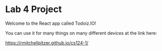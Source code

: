 # Lab 4 Project


Welcome to the React app called Todoiz.IO!

You can use it for many things on many different devices at the link here:

https://rmitchellpitzer.github.io/cs124-1/
